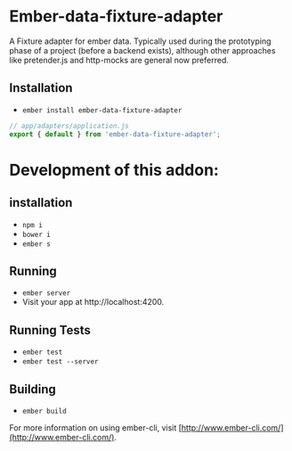 # Ember-data-fixture-adapter

A Fixture adapter for ember data. Typically used during the prototyping phase of a project (before a backend exists), although other approaches like pretender.js and http-mocks are general now preferred.

## Installation

* `ember install ember-data-fixture-adapter`

```js
// app/adapters/application.js
export { default } from 'ember-data-fixture-adapter';
```

# Development of this addon:

## installation

* `npm i`
* `bower i`
* `ember s`

## Running

* `ember server`
* Visit your app at http://localhost:4200.

## Running Tests

* `ember test`
* `ember test --server`

## Building

* `ember build`

For more information on using ember-cli, visit [http://www.ember-cli.com/](http://www.ember-cli.com/).
